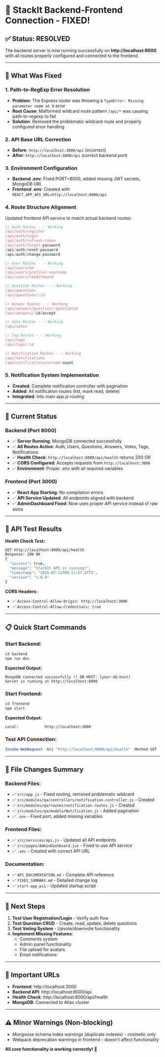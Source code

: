 # 🎉 StackIt Backend-Frontend Connection - FIXED!

## ✅ **Status: RESOLVED**

The backend server is now running successfully on **http://localhost:8000** with all routes properly configured and connected to the frontend.

---

## 🔧 **What Was Fixed**

### 1. **Path-to-RegExp Error Resolution**
- **Problem**: The Express router was throwing a `TypeError: Missing parameter name at 6` error
- **Root Cause**: Malformed wildcard route pattern `/api/*` was causing path-to-regexp to fail
- **Solution**: Removed the problematic wildcard route and properly configured error handling

### 2. **API Base URL Correction**
- **Before**: `http://localhost:3000/api` (incorrect)
- **After**: `http://localhost:8000/api` (correct backend port)

### 3. **Environment Configuration**
- **Backend .env**: Fixed PORT=8000, added missing JWT secrets, MongoDB URI
- **Frontend .env**: Created with `REACT_APP_API_URL=http://localhost:8000/api`

### 4. **Route Structure Alignment**
Updated frontend API service to match actual backend routes:

```javascript
// Auth Routes - ✅ Working
/api/auth/register
/api/auth/login
/api/auth/refresh-token
/api/auth/forgot-password
/api/auth/reset-password
/api/auth/change-password

// User Routes - ✅ Working
/api/users/me
/api/users/profile/:username
/api/users/leaderboard

// Question Routes - ✅ Working
/api/questions
/api/questions/:id

// Answer Routes - ✅ Working
/api/answers/question/:questionId
/api/answers/:id/accept

// Vote Routes - ✅ Working
/api/votes

// Tag Routes - ✅ Working
/api/tags
/api/tags/:id

// Notification Routes - ✅ Working
/api/notifications
/api/notifications/unread-count
```

### 5. **Notification System Implementation**
- **Created**: Complete notification controller with pagination
- **Added**: All notification routes (list, mark read, delete)
- **Integrated**: Into main app.js routing

---

## 🚀 **Current Status**

### Backend (Port 8000)
- ✅ **Server Running**: MongoDB connected successfully
- ✅ **All Routes Active**: Auth, Users, Questions, Answers, Votes, Tags, Notifications
- ✅ **Health Check**: `http://localhost:8000/api/health` returns 200 OK
- ✅ **CORS Configured**: Accepts requests from `http://localhost:3000`
- ✅ **Environment**: Proper .env with all required variables

### Frontend (Port 3000)
- ✅ **React App Starting**: No compilation errors
- ✅ **API Service Updated**: All endpoints aligned with backend
- ✅ **AdminDashboard Fixed**: Now uses proper API service instead of raw axios

---

## 🧪 **API Test Results**

**Health Check Test:**
```bash
GET http://localhost:8000/api/health
Response: 200 OK
{
  "success": true,
  "message": "StackIt API is running!",
  "timestamp": "2025-07-12T08:11:57.477Z",
  "version": "1.0.0"
}
```

**CORS Headers:**
- ✅ `Access-Control-Allow-Origin: http://localhost:3000`
- ✅ `Access-Control-Allow-Credentials: true`

---

## 📋 **Quick Start Commands**

### Start Backend:
```powershell
cd backend
npm run dev
```
**Expected Output:**
```
MongoDB connected successfully !! DB HOST: [your-db-host]
Server is running at http://localhost:8000
```

### Start Frontend:
```powershell
cd frontend  
npm start
```
**Expected Output:**
```
Local:            http://localhost:3000
```

### Test API Connection:
```powershell
Invoke-WebRequest -Uri "http://localhost:8000/api/health" -Method GET
```

---

## 📁 **File Changes Summary**

### Backend Files:
- ✅ `src/app.js` - Fixed routing, removed problematic wildcard
- ✅ `src/modules/qa/controllers/notification.controller.js` - Created
- ✅ `src/modules/qa/routes/notification.routes.js` - Created  
- ✅ `src/modules/qa/models/Notification.js` - Added pagination
- ✅ `.env` - Fixed port, added missing variables

### Frontend Files:
- ✅ `src/services/api.js` - Updated all API endpoints
- ✅ `src/pages/AdminDashboard.jsx` - Fixed to use API service
- ✅ `.env` - Created with correct API URL

### Documentation:
- ✅ `API_DOCUMENTATION.md` - Complete API reference
- ✅ `FIXES_SUMMARY.md` - Detailed change log
- ✅ `start-app.ps1` - Updated startup script

---

## 🎯 **Next Steps**

1. **Test User Registration/Login** - Verify auth flow
2. **Test Question CRUD** - Create, read, update, delete questions
3. **Test Voting System** - Upvote/downvote functionality
4. **Implement Missing Features**:
   - Comments system
   - Admin panel functionality  
   - File upload for avatars
   - Email notifications

---

## 🔗 **Important URLs**

- **Frontend**: http://localhost:3000
- **Backend API**: http://localhost:8000/api
- **Health Check**: http://localhost:8000/api/health
- **MongoDB**: Connected to Atlas cluster

---

## ⚠️ **Minor Warnings (Non-blocking)**

- Mongoose schema index warnings (duplicate indexes) - cosmetic only
- Webpack deprecation warnings in frontend - doesn't affect functionality

**All core functionality is working correctly!** 🎉
